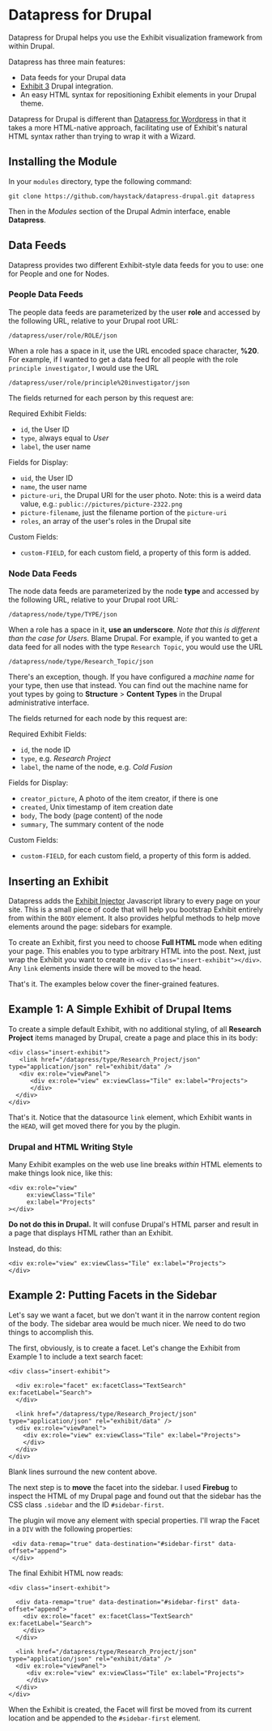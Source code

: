 Datapress for Drupal
====================

Datapress for Drupal helps you use the Exhibit visualization framework from within Drupal.

Datapress has three main features:

*  Data feeds for your Drupal data
*  [Exhibit 3](http://www.simile-widgets.org/exhibit3/) Drupal integration.
*  An easy HTML syntax for repositioning Exhibit elements in your Drupal theme. 

Datapress for Drupal is different than [Datapress for
Wordpress](http://projects.csail.mit.edu/datapress) in that it takes a more
HTML-native approach, facilitating use of Exhibit's natural HTML syntax rather
than trying to wrap it with a Wizard.

Installing the Module
---------------------

In your `modules` directory, type the following command:

    git clone https://github.com/haystack/datapress-drupal.git datapress

Then in the *Modules* section of the Drupal Admin interface, enable
**Datapress**.

Data Feeds
----------

Datapress provides two different Exhibit-style data feeds for you to use: one for People and one for Nodes.

### People Data Feeds

The people data feeds are parameterized by the user **role** and accessed by the following URL, relative to your Drupal root URL:

    /datapress/user/role/ROLE/json

When a role has a space in it, use the URL encoded space character, **%20**. For example, if I wanted to get a data feed for all people with the role `principle investigator`, I would use the URL

    /datapress/user/role/principle%20investigator/json

The fields returned for each person by this request are:

Required Exhibit Fields:

*  `id`, the User ID
*  `type`, always equal to *User*
*  `label`, the user name

Fields for Display:

*  `uid`, the User ID
*  `name`, the user name
*  `picture-uri`, the Drupal URI for the user photo. Note: this is a weird data value, e.g.: `public://pictures/picture-2322.png`
*  `picture-filename`, just the filename portion of the `picture-uri`
*  `roles`, an array of the user's roles in the Drupal site

Custom Fields:

*  `custom-FIELD`, for each custom field, a property of this form is added.

### Node Data Feeds

The node data feeds are parameterized by the node **type** and accessed by the following URL, relative to your Drupal root URL:

    /datapress/node/type/TYPE/json

When a role has a space in it, **use an underscore**. *Note that this is different than the case for Users.* Blame Drupal. For example, if you wanted to get a data feed for all nodes with the type `Research Topic`, you would use the URL

    /datapress/node/type/Research_Topic/json

There's an exception, though. If you have configured a *machine name* for your type, then use that instead. You can find out the machine name for yout types by going to **Structure** > **Content Types** in the Drupal administrative interface.

The fields returned for each node by this request are:

Required Exhibit Fields:

*  `id`, the node ID
*  `type`, e.g. *Research Project*
*  `label`, the name of the node, e.g. *Cold Fusion*

Fields for Display:

*  `creator_picture`, A photo of the item creator, if there is one
*  `created`, Unix timestamp of item creation date
*  `body`, The body (page content) of the node
*  `summary`, The summary content of the node

Custom Fields:

*  `custom-FIELD`, for each custom field, a property of this form is added.

Inserting an Exhibit
--------------------

Datapress adds the [Exhibit Injector](https://github.com/eob/exhibit-injector)
Javascript library to every page on your site. This is a small piece of code
that will help you bootstrap Exhibit entirely from within the `BODY` element.
It also provides helpful methods to help move elements around the page:
sidebars for example.

To create an Exhibit, first you need to choose **Full HTML** mode when editing
your page. This enables you to type arbitrary HTML into the post. Next, just
wrap the Exhibit you want to create in `<div class="insert-exhibit"></div>`.
Any `link` elements inside there will be moved to the head.

That's it. The examples below cover the finer-grained features.

Example 1: A Simple Exhibit of Drupal Items
-------------------------------------------

To create a simple default Exhibit, with no additional styling, of all
**Research Project** items managed by Drupal, create a page and place this in
its body:

    <div class="insert-exhibit">
       <link href="/datapress/type/Research_Project/json" type="application/json" rel="exhibit/data" />
       <div ex:role="viewPanel">
          <div ex:role="view" ex:viewClass="Tile" ex:label="Projects">
          </div>
      </div>
    </div>

That's it. Notice that the datasource `link` element, which Exhibit wants in
the `HEAD`, will get moved there for you by the plugin.

### Drupal and HTML Writing Style

Many Exhibit examples on the web use line breaks *within* HTML elements to make
things look nice, like this: 


    <div ex:role="view"
         ex:viewClass="Tile"
         ex:label="Projects"
    ></div>

**Do not do this in Drupal.** It will confuse Drupal's HTML parser and result
in a page that displays HTML rather than an Exhibit.

Instead, do this:

    <div ex:role="view" ex:viewClass="Tile" ex:label="Projects">
    </div>


Example 2: Putting Facets in the Sidebar
----------------------------------------

Let's say we want a facet, but we don't want it in the narrow content region of
the body. The sidebar area would be much nicer. We need to do two things to
accomplish this.

The first, obviously, is to create a facet. Let's change the Exhibit from
Example 1 to include a text search facet:

    <div class="insert-exhibit">

      <div ex:role="facet" ex:facetClass="TextSearch" ex:facetLabel="Search">
      </div>

      <link href="/datapress/type/Research_Project/json" type="application/json" rel="exhibit/data" />
      <div ex:role="viewPanel">
        <div ex:role="view" ex:viewClass="Tile" ex:label="Projects">
        </div>
      </div>
    </div>

Blank lines surround the new content above.

The next step is to **move** the facet into the sidebar. I used **Firebug** to
inspect the HTML of my Drupal page and found out that the sidebar has the CSS
class `.sidebar` and the ID `#sidebar-first`.

The plugin wil move any element with special properties. I'll wrap the Facet in
a `DIV` with the following properties:

     <div data-remap="true" data-destination="#sidebar-first" data-offset="append">
     </div>

The final Exhibit HTML now reads:

    <div class="insert-exhibit">

      <div data-remap="true" data-destination="#sidebar-first" data-offset="append">
        <div ex:role="facet" ex:facetClass="TextSearch" ex:facetLabel="Search">
        </div>
      </div>

      <link href="/datapress/type/Research_Project/json" type="application/json" rel="exhibit/data" />
      <div ex:role="viewPanel">
         <div ex:role="view" ex:viewClass="Tile" ex:label="Projects">
         </div>
      </div>
    </div>

When the Exhibit is created, the Facet will first be moved from its current
location and be appended to the `#sidebar-first` element.
